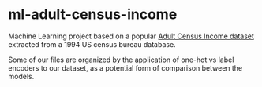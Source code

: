 # ml-adult-census-income

Machine Learning project based on a popular [Adult Census Income dataset](https://www.kaggle.com/uciml/adult-census-income) extracted from a 1994 US census bureau database.

Some of our files are organized by the application of one-hot vs label encoders to our dataset, as a potential form of comparison between the models.
